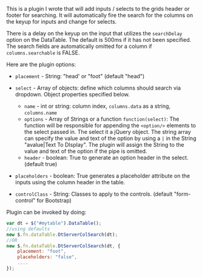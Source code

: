 This is a plugin I wrote that will add inputs / selects to the grids header or footer for searching.  It will automatically fire the search for the columns on the keyup for inputs and change for selects.

There is a delay on the keyup on the input that utilizes the `searchDelay` option on the DataTable.  The default is 500ms if it has not been specified.  The search fields are automatically omitted for a column if `columns.searchable` is FALSE.

Here are the plugin options:
* `placement` - String: "head' or "foot" (default "head")
* `select` - Array of objects: define which columns should search via dropdown.  Object properties specified below.
   
    * `name` - int or string: column index, `columns.data` as a string, `columns.name`
    * `options` - Array of Strings or a function `function(select)`:  The function will be responsible for appending the `<option/>` elements to the select passed in.  The select it a jQuery object.  The string array can specify the value and text of the option by using a `|` in the String "avalue|Text To DIsplay".  The plugin will assign the String to the value and text of the option if the pipe is omitted.  
    * `header` - boolean: True to generate an option header in the select.  (default true)
 * `placeholders` - boolean: True generates a placeholder attribute on the inputs using the column header in the table.
 * `controlClass` - String: Classes to apply to the controls.  (default "form-control" for Bootstrap)
   
Plugin can be invoked by doing:
```js
var dt = $("#mytable").DataTable();
//using defaults
new $.fn.dataTable.DtServerColSearch(dt);
//OR 
new $.fn.dataTable.DtServerColSearch(dt, {
	placement: "foot",
	placeholders: "false",
	....
});
```